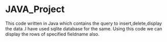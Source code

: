 # JAVA_Project
This code written in Java which contains the query to insert,delete,display the data .I have used sqlite database for the same.
Using this code we can display the rows of specified fieldname also.
